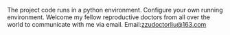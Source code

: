 The project code runs in a python environment.
Configure your own running environment.
Welcome my fellow reproductive doctors from all over the world to communicate with me via email.
Email:zzudoctorliu@163.com
